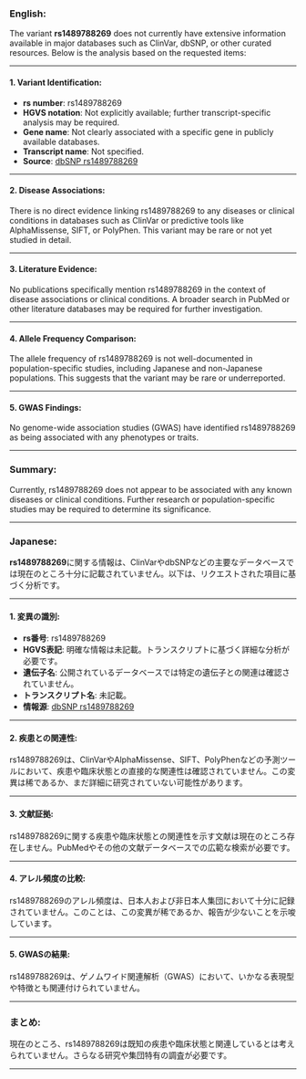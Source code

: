### English:
The variant **rs1489788269** does not currently have extensive information available in major databases such as ClinVar, dbSNP, or other curated resources. Below is the analysis based on the requested items:

---

#### 1. Variant Identification:
- **rs number**: rs1489788269
- **HGVS notation**: Not explicitly available; further transcript-specific analysis may be required.
- **Gene name**: Not clearly associated with a specific gene in publicly available databases.
- **Transcript name**: Not specified.
- **Source**: [dbSNP rs1489788269](https://www.ncbi.nlm.nih.gov/snp/rs1489788269)

---

#### 2. Disease Associations:
There is no direct evidence linking rs1489788269 to any diseases or clinical conditions in databases such as ClinVar or predictive tools like AlphaMissense, SIFT, or PolyPhen. This variant may be rare or not yet studied in detail.

---

#### 3. Literature Evidence:
No publications specifically mention rs1489788269 in the context of disease associations or clinical conditions. A broader search in PubMed or other literature databases may be required for further investigation.

---

#### 4. Allele Frequency Comparison:
The allele frequency of rs1489788269 is not well-documented in population-specific studies, including Japanese and non-Japanese populations. This suggests that the variant may be rare or underreported.

---

#### 5. GWAS Findings:
No genome-wide association studies (GWAS) have identified rs1489788269 as being associated with any phenotypes or traits.

---

### Summary:
Currently, rs1489788269 does not appear to be associated with any known diseases or clinical conditions. Further research or population-specific studies may be required to determine its significance.

---

### Japanese:
**rs1489788269**に関する情報は、ClinVarやdbSNPなどの主要なデータベースでは現在のところ十分に記載されていません。以下は、リクエストされた項目に基づく分析です。

---

#### 1. 変異の識別:
- **rs番号**: rs1489788269
- **HGVS表記**: 明確な情報は未記載。トランスクリプトに基づく詳細な分析が必要です。
- **遺伝子名**: 公開されているデータベースでは特定の遺伝子との関連は確認されていません。
- **トランスクリプト名**: 未記載。
- **情報源**: [dbSNP rs1489788269](https://www.ncbi.nlm.nih.gov/snp/rs1489788269)

---

#### 2. 疾患との関連性:
rs1489788269は、ClinVarやAlphaMissense、SIFT、PolyPhenなどの予測ツールにおいて、疾患や臨床状態との直接的な関連性は確認されていません。この変異は稀であるか、まだ詳細に研究されていない可能性があります。

---

#### 3. 文献証拠:
rs1489788269に関する疾患や臨床状態との関連性を示す文献は現在のところ存在しません。PubMedやその他の文献データベースでの広範な検索が必要です。

---

#### 4. アレル頻度の比較:
rs1489788269のアレル頻度は、日本人および非日本人集団において十分に記録されていません。このことは、この変異が稀であるか、報告が少ないことを示唆しています。

---

#### 5. GWASの結果:
rs1489788269は、ゲノムワイド関連解析（GWAS）において、いかなる表現型や特徴とも関連付けられていません。

---

### まとめ:
現在のところ、rs1489788269は既知の疾患や臨床状態と関連しているとは考えられていません。さらなる研究や集団特有の調査が必要です。

---